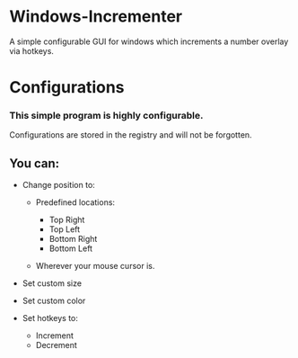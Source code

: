 # Windows-Incrementer
A simple configurable GUI for windows which increments a number overlay via hotkeys.


# Configurations
### This simple program is highly configurable. 
Configurations are stored in the registry and will not be forgotten.

## You can:
* Change position to:
    * Predefined locations: 
        * Top Right
        * Top Left
        * Bottom Right
        * Bottom Left
        
    * Wherever your mouse cursor is.
    
* Set custom size

* Set custom color

* Set hotkeys to:
    * Increment
    * Decrement
